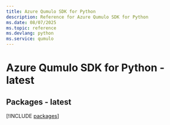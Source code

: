 ```yaml
---
title: Azure Qumulo SDK for Python
description: Reference for Azure Qumulo SDK for Python
ms.date: 08/07/2025
ms.topic: reference
ms.devlang: python
ms.service: qumulo
---
```

# Azure Qumulo SDK for Python - latest
## Packages - latest
[!INCLUDE [packages](qumulo-index.md)]